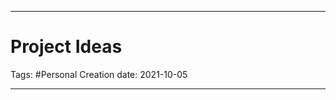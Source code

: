 -----------------------------------------------
# Project Ideas
Tags:  #Personal 
Creation date: 2021-10-05

-----------------------------------------------
